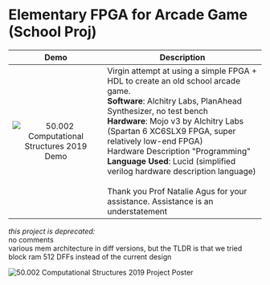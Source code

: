 # Elementary FPGA for Arcade Game (School Proj)
Demo             |  Description
:-------------------------:|:-------------------------:
![50.002 Computational Structures 2019 Demo](https://github.com/careylzh/theSkyIsFalling/blob/master/theSkyIsFalling.gif) | <div align="left">Virgin attempt at using a simple FPGA + HDL to create an old school arcade game.<br/> __Software__: Alchitry Labs, PlanAhead Synthesizer, no test bench <br/> __Hardware__: Mojo v3 by Alchitry Labs (Spartan 6 XC6SLX9 FPGA, super relatively low-end FPGA) <br/> Hardware Description "Programming" __Language Used__: Lucid (simplified verilog hardware description language) <br/> <br/> Thank you Prof Natalie Agus for your assistance. Assistance is an understatement <br/>
_this project is deprecated:_ <br/>
no comments <br/>
various mem architecture in diff versions, but the TLDR is that we tried block ram 512 DFFs instead of the current design</div>

![50.002 Computational Structures 2019 Project Poster](https://github.com/careylzh/theSkyIsFalling/blob/master/50.002%20FPGA%201D%20Poster%20SUTD%202019.png)

